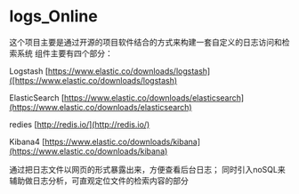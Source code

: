 # logs_Online


这个项目主要是通过开源的项目软件结合的方式来构建一套自定义的日志访问和检索系统
组件主要有四个部分：
    
Logstash   [https://www.elastic.co/downloads/logstash]([https://www.elastic.co/downloads/logstash)
    
ElasticSearch [https://www.elastic.co/downloads/elasticsearch](https://www.elastic.co/downloads/elasticsearch)
    
redies   [http://redis.io/](http://redis.io/)
    
Kibana4  [https://www.elastic.co/downloads/kibana](https://www.elastic.co/downloads/kibana)



通过把日志文件以网页的形式暴露出来，方便查看后台日志；
同时引入noSQL来 辅助做日志分析，可直观定位文件的检索内容的部分
